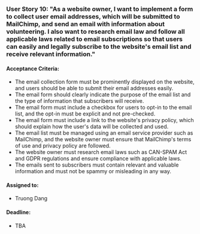 ### User Story 10: "As a website owner, I want to implement a form to collect user email addresses, which will be submitted to MailChimp, and send an email with information about volunteering. I also want to research email law and follow all applicable laws related to email subscriptions so that users can easily and legally subscribe to the website's email list and receive relevant information."

#### Acceptance Criteria: 
- The email collection form must be prominently displayed on the website, and users should be able to submit their email addresses easily.
- The email form should clearly indicate the purpose of the email list and the type of information that subscribers will receive.
- The email form must include a checkbox for users to opt-in to the email list, and the opt-in must be explicit and not pre-checked.
- The email form must include a link to the website's privacy policy, which should explain how the user's data will be collected and used.
- The email list must be managed using an email service provider such as MailChimp, and the website owner must ensure that MailChimp's terms of use and privacy policy are followed.
- The website owner must research email laws such as CAN-SPAM Act and GDPR regulations and ensure compliance with applicable laws.
- The emails sent to subscribers must contain relevant and valuable information and must not be spammy or misleading in any way.

#### Assigned to: 
- Truong Dang

#### Deadline: 
- TBA
